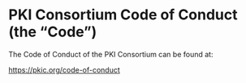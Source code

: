 # PKI Consortium Code of Conduct (the “Code”)

The Code of Conduct of the PKI Consortium can be found at:

https://pkic.org/code-of-conduct
